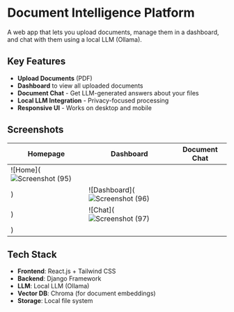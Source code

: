 # Document Intelligence Platform



A web app that lets you upload documents, manage them in a dashboard, and chat with them using a local LLM (Ollama).

## Key Features
- **Upload Documents** (PDF)
- **Dashboard** to view all uploaded documents
- **Document Chat** - Get LLM-generated answers about your files
- **Local LLM Integration** - Privacy-focused processing
- **Responsive UI** - Works on desktop and mobile

## Screenshots
| Homepage | Dashboard | Document Chat |
|----------|-----------|---------------|
| ![Home](![Screenshot (95)](https://github.com/user-attachments/assets/9f5182fc-941a-46be-9b80-7135cdffa41c)
) | ![Dashboard](![Screenshot (96)](https://github.com/user-attachments/assets/b1a8c273-3f02-44f8-b8c6-787c92b811ea)
) | ![Chat](![Screenshot (97)](https://github.com/user-attachments/assets/8d0b57a0-0240-4b5d-bd4a-24ba15e15977)
) |



## Tech Stack
- **Frontend**: React.js + Tailwind CSS
- **Backend**: Django Framework
- **LLM**: Local LLM (Ollama)
- **Vector DB**: Chroma (for document embeddings)
- **Storage**: Local file system





